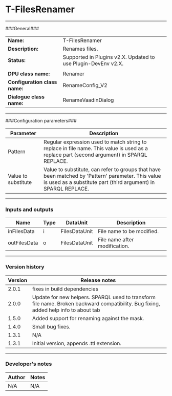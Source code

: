 # T-FilesRenamer #
----------

###General###

|                              |                                                               |
|------------------------------|---------------------------------------------------------------|
|**Name:**                     |T-FilesRenamer                                              |
|**Description:**              |Renames files. |
|**Status:**                   |Supported in Plugins v2.X. Updated to use Plugin-DevEnv v2.X.       |
|                              |                                                               |
|**DPU class name:**           |Renamer     | 
|**Configuration class name:** |RenameConfig_V2                           |
|**Dialogue class name:**      |RenameVaadinDialog | 

***

###Configuration parameters###


|Parameter                        |Description                             |                                                        
|---------------------------------|----------------------------------------|
|Pattern|Regular expression used to match string to replace in file name. This value is used as a replace part (second argument) in SPARQL REPLACE.|
|Value to substitute|Value to substitute, can refer to groups that have been matched by 'Pattern' parameter. This value is used as a substitute part (third argument) in SPARQL REPLACE.|


***

### Inputs and outputs ###

|Name                |Type       |DataUnit                         |Description                        |
|--------------------|-----------|---------------------------------|-----------------------------------|
|inFilesData  |i |FilesDataUnit  |File name to be modified.  |
|outFilesData |o |FilesDataUnit  |File name after modification. | 

***

### Version history ###

|Version    |Release notes                                   |
|-----------|------------------------------------------------|
|2.0.1      | fixes in build dependencies |
|2.0.0      | Update for new helpers. SPARQL used to transform file name. Broken backward compatibility. Bug fixing, added help info to about tab |
|1.5.0      | Added support for renaming against the mask.    |                                
|1.4.0      | Small bug fixes.                                |                                
|1.3.1      | N/A    |                                
|1.3.1      | Initial version, appends .ttl extension.        |                                


***

### Developer's notes ###

|Author            |Notes                 |
|------------------|----------------------|
|N/A               |N/A                   | 

